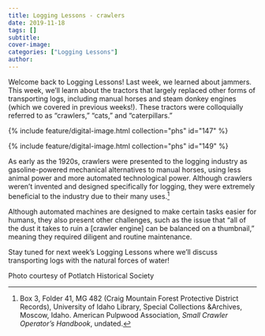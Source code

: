 ```yaml
---
title: Logging Lessons - crawlers
date: 2019-11-18
tags: []
subtitle: 
cover-image: 
categories: ["Logging Lessons"]
author: 
---
```


Welcome back to Logging Lessons! Last week, we learned
about jammers. This week, we’ll learn about the tractors that largely replaced
other forms of transporting logs, including manual horses and steam donkey
engines (which we covered in previous weeks!). These tractors were colloquially
referred to as “crawlers,” “cats,” and “caterpillars.”

{% include feature/digital-image.html collection="phs" id="147" %}

{% include feature/digital-image.html collection="phs" id="149" %}

As early as the 1920s, crawlers were presented to the
logging industry as gasoline-powered mechanical alternatives to manual horses,
using less animal power and more automated technological power. Although
crawlers weren’t invented and designed specifically for logging, they were
extremely beneficial to the industry due to their many uses.[^1]

Although automated machines are designed to make certain
tasks easier for humans, they also present other challenges, such as the issue
that “all of the dust it takes to ruin a [crawler engine] can be balanced on a
thumbnail,” meaning they required diligent and routine maintenance.

Stay tuned for next week’s Logging Lessons where we’ll discuss transporting logs with the natural forces of water!

Photo courtesy of Potlatch Historical Society

[^1]: Box 3, Folder 41, MG 482 (Craig Mountain Forest Protective District Records), University of Idaho Library, Special Collections &Archives, Moscow, Idaho. American Pulpwood Association, *Small Crawler Operator’s Handbook*, undated.
